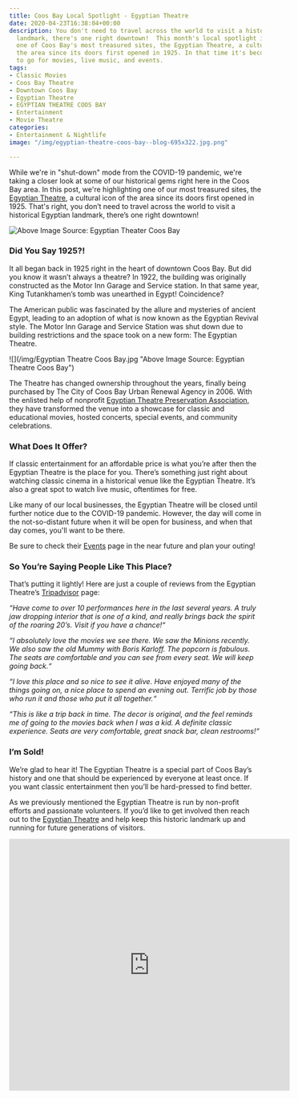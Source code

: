 ```yaml
---
title: Coos Bay Local Spotlight - Egyptian Theatre
date: 2020-04-23T16:38:04+00:00
description: You don't need to travel across the world to visit a historical Egyptian
  landmark, there's one right downtown!  This month's local spotlight is highlighting
  one of Coos Bay's most treasured sites, the Egyptian Theatre, a cultural icon of
  the area since its doors first opened in 1925. In that time it's become the place
  to go for movies, live music, and events.
tags:
- Classic Movies
- Coos Bay Theatre
- Downtown Coos Bay
- Egyptian Theatre
- EGYPTIAN THEATRE COOS BAY
- Entertainment
- Movie Theatre
categories:
- Entertainment & Nightlife
image: "/img/egyptian-theatre-coos-bay--blog-695x322.jpg.png"

---
```

While we're in "shut-down" mode from the COVID-19 pandemic, we're taking a closer look at some of our historical gems right here in the Coos Bay area. In this post, we're highlighting one of our most treasured sites, the [Egyptian Theatre](http://egyptiantheatreoregon.com), a cultural icon of the area since its doors first opened in 1925. That's right, you don’t need to travel across the world to visit a historical Egyptian landmark, there’s one right downtown!

![](/img/egyptian-theater-collage.jpg "Above Image Source: Egyptian Theater Coos Bay")

### **Did You Say 1925?!**

It all began back in 1925 right in the heart of downtown Coos Bay. But did you know it wasn’t always a theatre? In 1922, the building was originally constructed as the Motor Inn Garage and Service station. In that same year, King Tutankhamen’s tomb was unearthed in Egypt! Coincidence?

The American public was fascinated by the allure and mysteries of ancient Egypt, leading to an adoption of what is now known as the Egyptian Revival style. The Motor Inn Garage and Service Station was shut down due to building restrictions and the space took on a new form: The Egyptian Theatre.

![](/img/Egyptian Theatre Coos Bay.jpg "Above Image Source: Egyptian Theatre Coos Bay")

The Theatre has changed ownership throughout the years, finally being purchased by The City of Coos Bay Urban Renewal Agency in 2006. With the enlisted help of nonprofit [Egyptian Theatre Preservation Association](http://egyptiantheatreoregon.com/membership-info/), they have transformed the venue into a showcase for classic and educational movies, hosted concerts, special events, and community celebrations.

### **What Does It Offer?**

If classic entertainment for an affordable price is what you’re after then the Egyptian Theatre is the place for you. There’s something just right about watching classic cinema in a historical venue like the Egyptian Theatre. It’s also a great spot to watch live music, oftentimes for free.

Like many of our local businesses, the Egyptian Theatre will be closed until further notice due to the COVID-19 pandemic. However, the day will come in the not-so-distant future when it will be open for business, and when that day comes, you'll want to be there.

Be sure to check their [Events](http://egyptiantheatreoregon.com/future-events) page in the near future and plan your outing!

### **So You’re Saying People Like This Place?**

That’s putting it lightly! Here are just a couple of reviews from the Egyptian Theatre’s [Tripadvisor](http://www.tripadvisor.com/Attraction_Review-g51813-d7227989-Reviews-Egyptian_Theater-Coos_Bay_Oregon.html#REVIEWS) page:

_“Have come to over 10 performances here in the last several years. A truly jaw dropping interior that is one of a kind, and really brings back the spirit of the roaring 20’s. Visit if you have a chance!“_

_“I absolutely love the movies we see there. We saw the Minions recently. We also saw the old Mummy with Boris Karloff. The popcorn is fabulous. The seats are comfortable and you can see from every seat. We will keep going back.“_

_“I love this place and so nice to see it alive. Have enjoyed many of the things going on, a nice place to spend an evening out. Terrific job by those who run it and those who put it all together.“_

_“This is like a trip back in time. The decor is original, and the feel reminds me of going to the movies back when I was a kid. A definite classic experience. Seats are very comfortable, great snack bar, clean restrooms!“_

### **I’m Sold!**

We’re glad to hear it! The Egyptian Theatre is a special part of Coos Bay’s history and one that should be experienced by everyone at least once. If you want classic entertainment then you’ll be hard-pressed to find better.

As we previously mentioned the Egyptian Theatre is run by non-profit efforts and passionate volunteers. If you’d like to get involved then reach out to the <a href="http://egyptiantheatreoregon.com/volunteer-info/" target="_blank">Egyptian Theatre</a> and help keep this historic landmark up and running for future generations of visitors.

<iframe src="https://www.facebook.com/plugins/video.php?href=https%3A%2F%2Fwww.facebook.com%2FThatOregonLife%2Fvideos%2F1769505299814563%2F&show_text=1&width=560" width="560" height="503" style="border:none;overflow:hidden" scrolling="no" frameborder="0" allowTransparency="true" allow="encrypted-media" allowFullScreen="true"></iframe>